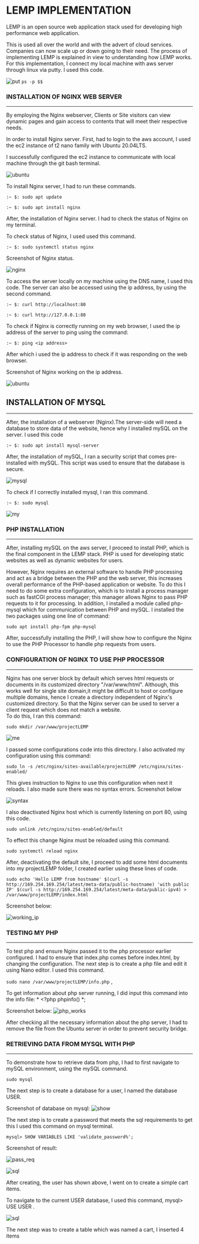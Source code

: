 # LEMP IMPLEMENTATION
LEMP is an open source web application stack  used for developing high performance web application. 


This is used all over the world and with the advert of cloud services. Companies can now scale up or down going to their need. The process of implementing LEMP is explained in view to understanding how LEMP works. For this implementation, I connect my local machine with aws server through linux via putty. I used this code.


![put](./image/pty.png)
`ps -p $$`


### INSTALLATION OF NGINX WEB SERVER
___

By employing the Nginx webserver, Clients or Site visitors can view dynamic pages and gain access to contents that will meet their respective needs.

In order to install Nginx server. First, had to login to the aws account, I used the ec2 instance of t2 nano family with Ubuntu 20.04LTS.

I successfully configured the ec2 instance to communicate with local machine through the git bash terminal. 

![ubuntu](./image/ubuntu.png)


To install Nginx server, I had to run these commands.

`:~ $: sudo apt update `

`:~ $: sudo apt install nginx`

After, the installation of Nginx server. I had to check the status of Nginx on my terminal.

To check status of Nginx, I used used this command.

`:~ $: sudo systemctl status nginx`

Screenshot of Nginx status.

![nginx](./image/nginx.png)

To access the server locally on my machine using the DNS name, I used this code. The server can also be accessed using the ip address, by using the second command.

`:~ $: curl http://localhost:80`

`:~ $: curl http://127.0.0.1:80`

To check if Nginx is correctly running on my web browser, I used the ip address of the server to ping using the command:

`:~ $: ping <ip address>`

After which i used the ip address to check if it was responding on the web browser. 

Screenshot of Nginx working on the ip address.

![ubuntu](./image/nginxs.png)


## INSTALLATION OF MYSQL 
___ 

After, the installation of a webserver (Nginx).The server-side will need a database to store data of the website, hence why I installed mySQL on the server. I used this code 

`:~ $: sudo apt install mysql-server`

After, the installation of mySQL, I ran a security script that comes pre-installed with mySQL. This script was used to ensure that the database is secure.

![mysql](./image/mysql.png)

To check if I correctly installed mysql, I ran this command. 

`:~ $: sudo mysql` 

![my](./image/mysqlst.png)

### PHP INSTALLATION
___ 

After, installing mySQL on the aws server, I proceed to install PHP, which is the final component in the LEMP stack. PHP is used for developing static websites as well as dynamic websites for users. 

However, Nginx requires an external software to handle PHP processing and act as a bridge between the PHP and the web server, this increases overall performance of the PHP-based application or website. To do this I need to do some extra configuration, which is to install a process manager such as fastCGI process manager; this manager allows Nginx to pass PHP requests to it for processing. In addition, I installed a module called php-mysql which for communication between PHP and mySQL. I installed the two packages using one line of command:

`sudo apt install php-fpm php-mysql`

After, successfully installing the PHP, I will show how to configure the Nginx to use the PHP Processor to handle php requests from users.

### CONFIGURATION OF NGINX TO USE PHP PROCESSOR
___

Nginx has one server block by default which serves html requests or documents in its customized directory "/var/www/html". Although, this works well for single site domain,it might be difficult to host or configure multiple domains, hence I create a directory independent of Nginx's customized directory. So that the Nginx server can be used to server a client request which does not match a website.  
To do this, I ran this command:

`sudo mkdir /var/www/projectLEMP`

![me](./image/suc.png)

I passed some configurations code into this directory. I also activated my configuration using this command:

`sudo ln -s /etc/nginx/sites-available/projectLEMP /etc/nginx/sites-enabled/`

This gives instruction to Nginx to use this configuration when next it reloads. I also made sure there was no syntax errors. 
Screenshot below

![syntax](./image/syn.png)

I also deactivated Nginx host which is currently listening on port 80, using this code.

`sudo unlink /etc/nginx/sites-enabled/default`

To effect this change Nginx must be reloaded  using this command.

`sudo systemctl reload nginx`

After, deactivating the default site, I proceed to add some html documents into my projectLEMP folder, I created earlier using these lines of code.

`sudo echo 'Hello LEMP from hostname' $(curl -s http://169.254.169.254/latest/meta-data/public-hostname) 'with public IP' $(curl -s http://169.254.169.254/latest/meta-data/public-ipv4) > /var/www/projectLEMP/index.html`

Screenshot below:

![working_ip](./image/wok.png)

### TESTING MY PHP
___


To test php and ensure Nginx passed it to the php processor earlier configured. I had to ensure that index.php comes before index.html, by changing the configuration. The next step is to create a php file and edit it using Nano editor. I used this command.

`sudo nano /var/www/projectLEMP/info.php` , 

To get information about php server running, I did input this command into the info file: * <?php phpinfo() *;

Screenshot below:
![php_works](./image/confsucess.png)

After checking all the necessary information about the php server, I had to remove the file from the Ubuntu server in order to prevent security bridge.

### RETRIEVING DATA FROM MYSQL WITH PHP
___

To demonstrate how to retrieve data from php, I had to first navigate to mySQL environment, using the mySQL command.

`sudo mysql`

The next step is to create a database for a user, I named the database USER. 

Screenshot of database on mysql:
![show](./image/show.png)

The next step is to create a password that meets the sql requirements to get this I used this command on mysql terminal.

`mysql> SHOW VARIABLES LIKE 'validate_password%';`

Screenshot of result:


![pass_req](./image/passw.png)



![sql](./image/sqlsuc.png)

After creating, the user has shown above, I went on to create a simple cart items. 

To navigate to the current USER database, I used this command,
mysql> USE USER .

![sql](./image/users.png)

The next step was to create a table which was named a cart, I inserted 4 items 



